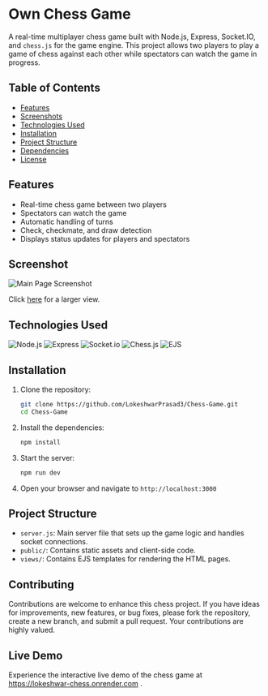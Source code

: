 # Own Chess Game

A real-time multiplayer chess game built with Node.js, Express, Socket.IO, and `chess.js` for the game engine. This project allows two players to play a game of chess against each other while spectators can watch the game in progress.

## Table of Contents

- [Features](#features)
- [Screenshots](#screenshots)
- [Technologies Used](#technologies-used)
- [Installation](#installation)
- [Project Structure](#project-structure)
- [Dependencies](#dependencies)
- [License](#license)

## Features

- Real-time chess game between two players
- Spectators can watch the game
- Automatic handling of turns
- Check, checkmate, and draw detection
- Displays status updates for players and spectators

## Screenshot

![Main Page Screenshot](https://i.ibb.co/Ykvk0dC/chess.jpg)

Click [here](https://ibb.co/cFzFY8B) for a larger view.

## Technologies Used

![Node.js](https://img.shields.io/badge/Node.js-339933?style=for-the-badge&logo=nodedotjs&logoColor=white)
![Express](https://img.shields.io/badge/Express-339933?style=for-the-badge&logo=nodedotjs&logoColor=white)
![Socket.io](https://img.shields.io/badge/Socket.io-000000?style=for-the-badge&logo=socketdotio&logoColor=white)
![Chess.js](https://img.shields.io/badge/Chess.js-C73E1D?style=for-the-badge&logo=chessdotjs&logoColor=white)
![EJS](https://img.shields.io/badge/EJS-6441A4?style=for-the-badge&logo=ejs&logoColor=white)

## Installation

1. Clone the repository:

   ```sh
   git clone https://github.com/LokeshwarPrasad3/Chess-Game.git
   cd Chess-Game
   ```

2. Install the dependencies:

   ```sh
   npm install
   ```

3. Start the server:

   ```sh
   npm run dev
   ```

4. Open your browser and navigate to `http://localhost:3000`

## Project Structure

- `server.js`: Main server file that sets up the game logic and handles socket connections.
- `public/`: Contains static assets and client-side code.
- `views/`: Contains EJS templates for rendering the HTML pages.

## Contributing

Contributions are welcome to enhance this chess project. If you have ideas for improvements, new features, or bug fixes, please fork the repository, create a new branch, and submit a pull request. Your contributions are highly valued.

## Live Demo

Experience the interactive live demo of the chess game at https://lokeshwar-chess.onrender.com .
